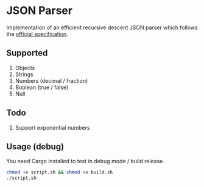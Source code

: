 # JSON Parser

Implementation of an efficient recursive descent JSON parser which follows the [official specification](https://www.json.org/json-en.html).

## Supported

1. Objects
2. Strings
3. Numbers (decimal / fraction)
4. Boolean (true / false)
5. Null

## Todo

1. Support exponential numbers

## Usage (debug)

You need Cargo installed to test in debug mode / build release.

```bash
chmod +x script.sh && chmod +x build.sh
./script.sh
```
